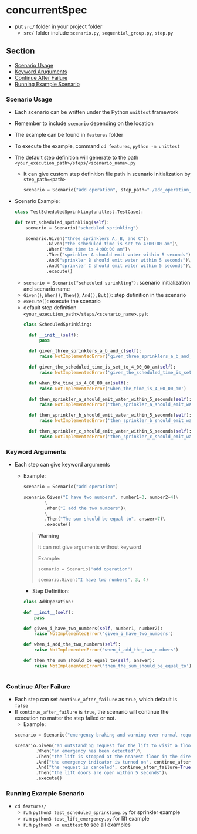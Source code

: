 # concurrentSpec
- put `src/` folder in your project folder
    - `src/` folder include `scenario.py`, `sequential_group.py`, `step.py`

## Section
- [Scenario Usage](###scenario-usage)
- [Keyword Aruguments](###keyword-arguments)
- [Continue After Failure](###continue-after-failure)
- [Running Example Scenario](###running-example-scenario)

### Scenario Usage
- Each scenario can be written under the Python `unittest` framework
- Remember to include `scenario` depending on the location
- The example can be found in `features` folder
- To execute the example, command `cd features`, `python -m unittest`
- The default step definition will generate to the path `<your_execution_path>/steps/<scenario_name>.py`
  - It can give custom step definition file path in scenario initialization by `step_path=<path>`
    ```python 
    scenario = Scenario("add operation", step_path="./add_operation_steps/")
    ```

- Scenario Example:
    ```python
    class TestScheduledSprinkling(unittest.TestCase):
    
    def test_scheduled_sprinkling(self):
        scenario = Scenario("scheduled sprinkling")

        scenario.Given("three sprinklers A, B, and C")\
                .Given("the scheduled time is set to 4:00:00 am")\
                .When("the time is 4:00:00 am")\
                .Then("sprinkler A should emit water within 5 seconds")\
                .And("sprinkler B should emit water within 5 seconds")\
                .And("sprinkler C should emit water within 5 seconds")\
                .execute()
    ```
  - `scenario = Scenario("scheduled sprinkling")`: scenario initialization and scenario name
  - `Given()`, `When()`, `Then()`, `And()`, `But()`: step definition in the scenario
  - `execute()`: execute the scenario
  - default step definition ```<your_execution_path>/steps/<scenario_name>.py)```:
    ```python
    class ScheduledSprinkling:

      def __init__(self):
          pass

      def given_three_sprinklers_a_b_and_c(self):
          raise NotImplementedError('given_three_sprinklers_a_b_and_c')

      def given_the_scheduled_time_is_set_to_4_00_00_am(self):
          raise NotImplementedError('given_the_scheduled_time_is_set_to_4_00_00_am')

      def when_the_time_is_4_00_00_am(self):
          raise NotImplementedError('when_the_time_is_4_00_00_am')

      def then_sprinkler_a_should_emit_water_within_5_seconds(self):
          raise NotImplementedError('then_sprinkler_a_should_emit_water_within_5_seconds')

      def then_sprinkler_b_should_emit_water_within_5_seconds(self):
          raise NotImplementedError('then_sprinkler_b_should_emit_water_within_5_seconds')

      def then_sprinkler_c_should_emit_water_within_5_seconds(self):
          raise NotImplementedError('then_sprinkler_c_should_emit_water_within_5_seconds')
    ```

### Keyword Arguments
- Each step can give keyword arguments
  - Example:
    ```python
    scenario = Scenario("add operation")

    scenario.Given("I have two numbers", number1=3, number2=4)\
            \
            .When("I add the two numbers")\
            \
            .Then("The sum should be equal to", answer=7)\
            .execute()
    ```

    > **Warning**
    > 
    > It can not give arguments without keyword
    > 
    > Example:
    >   ```python
    >  scenario = Scenario("add operation")
    >
    >  scenario.Given("I have two numbers", 3, 4)
    >  ```

    - Step Definition:
    ```python
    class AddOperation:

    def __init__(self):
        pass

    def given_i_have_two_numbers(self, number1, number2):
        raise NotImplementedError('given_i_have_two_numbers')

    def when_i_add_the_two_numbers(self):
        raise NotImplementedError('when_i_add_the_two_numbers')

    def then_the_sum_should_be_equal_to(self, answer):
        raise NotImplementedError('then_the_sum_should_be_equal_to')
        
    ```

### Continue After Failure 
- Each step can set `continue_after_failure` as `true`, which default is `false` 
- If `continue_after_failure` is `true`, the scenario will continue the execution no matter the step failed or not.
    - Example:
    ```python
    scenario = Scenario("emergency braking and warning over normal requests")
    
    scenario.Given("an outstanding request for the lift to visit a floor")\
            .When("an emergency has been detected")\
            .Then("the lift is stopped at the nearest floor in the direction of travel")\
            .And("the emergency indicator is turned on", continue_after_failure=True)\
            .And("the request is canceled", continue_after_failure=True)\
            .Then("the lift doors are open within 5 seconds")\
            .execute()
    ```

### Running Example Scenario
- `cd features/`
    - run `python3 test_scheduled_sprinkling.py` for sprinkler example
    - run `python3 test_lift_emergency.py` for lift example
    - run `python3 -m unittest` to see all examples